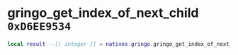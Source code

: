 # gringo_get_index_of_next_child `0xD6EE9534`

```lua
local result --[[ integer ]] = natives.gringo.gringo_get_index_of_next_child(_unk0 --[[ integer ]], _unk1 --[[ integer ]], _unk2 --[[ integer ]])
```